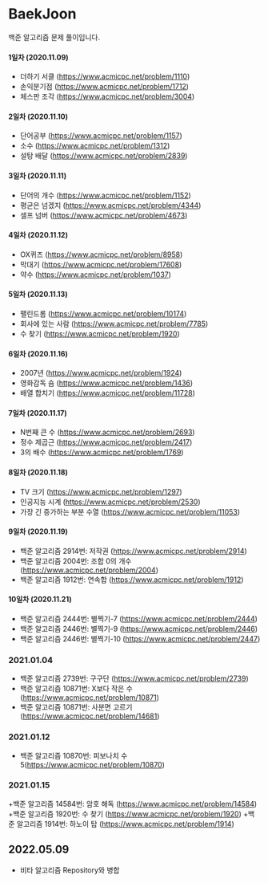# BaekJoon
백준 알고리즘 문제 풀이입니다.

#### 1일차 (2020.11.09)
+ 더하기 서클 (https://www.acmicpc.net/problem/1110)
+ 손익분기점 (https://www.acmicpc.net/problem/1712)
+ 체스판 조각 (https://www.acmicpc.net/problem/3004)

#### 2일차 (2020.11.10)
+ 단어공부 (https://www.acmicpc.net/problem/1157)
+ 소수 (https://www.acmicpc.net/problem/1312)
+ 설탕 배달 (https://www.acmicpc.net/problem/2839)

#### 3일차 (2020.11.11)
+ 단어의 개수 (https://www.acmicpc.net/problem/1152)
+ 평균은 넘겠지 (https://www.acmicpc.net/problem/4344)
+ 셀프 넘버 (https://www.acmicpc.net/problem/4673)

#### 4일차 (2020.11.12)
+ OX퀴즈 (https://www.acmicpc.net/problem/8958)
+ 막대기 (https://www.acmicpc.net/problem/17608)
+ 약수 (https://www.acmicpc.net/problem/1037)

#### 5일차 (2020.11.13)
+ 팰린드롬 (https://www.acmicpc.net/problem/10174)
+ 회사에 있는 사람 (https://www.acmicpc.net/problem/7785)
+ 수 찾기 (https://www.acmicpc.net/problem/1920)

#### 6일차 (2020.11.16)
+ 2007년 (https://www.acmicpc.net/problem/1924)
+ 영화감독 숌 (https://www.acmicpc.net/problem/1436)
+ 배열 합치기 (https://www.acmicpc.net/problem/11728)

#### 7일차 (2020.11.17)
+ N번째 큰 수 (https://www.acmicpc.net/problem/2693)
+ 정수 제곱근 (https://www.acmicpc.net/problem/2417)
+ 3의 배수 (https://www.acmicpc.net/problem/1769)

#### 8일차 (2020.11.18)
+ TV 크기 (https://www.acmicpc.net/problem/1297)
+ 인공지능 시계 (https://www.acmicpc.net/problem/2530)
+ 가장 긴 증가하는 부분 수열 (https://www.acmicpc.net/problem/11053)

#### 9일차 (2020.11.19)
+ 백준 알고리즘 2914번: 저작권 (https://www.acmicpc.net/problem/2914)
+ 백준 알고리즘 2004번: 조합 0의 개수 (https://www.acmicpc.net/problem/2004)
+ 백준 알고리즘 1912번: 연속합 (https://www.acmicpc.net/problem/1912)

#### 10일차 (2020.11.21)
+ 백준 알고리즘 2444번: 별찍기-7 (https://www.acmicpc.net/problem/2444)
+ 백준 알고리즘 2446번: 별찍기-9 (https://www.acmicpc.net/problem/2446)
+ 백준 알고리즘 2446번: 별찍기-10 (https://www.acmicpc.net/problem/2447)

### 2021.01.04
+ 백준 알고리즘 2739번: 구구단 (https://www.acmicpc.net/problem/2739)
+ 백준 알고리즘 10871번: X보다 작은 수 (https://www.acmicpc.net/problem/10871)
+ 백준 알고리즘 10871번: 사분면 고르기 (https://www.acmicpc.net/problem/14681)

### 2021.01.12
+ 백준 알고리즘 10870번: 피보나치 수 5(https://www.acmicpc.net/problem/10870)

### 2021.01.15
+백준 알고리즘 14584번: 암호 해독 (https://www.acmicpc.net/problem/14584)
+백준 알고리즘 1920번: 수 찾기 (https://www.acmicpc.net/problem/1920)
+백준 알고리즘 1914번: 하노이 탑 (https://www.acmicpc.net/problem/1914)



## 2022.05.09

+ 비타 알고리즘 Repository와 병합
